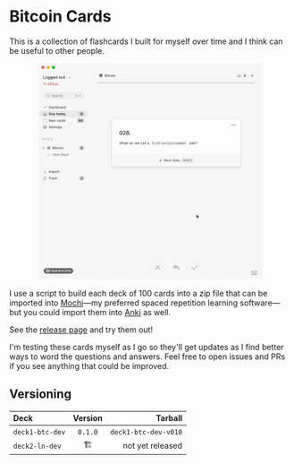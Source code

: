 # Bitcoin Cards
This is a collection of flashcards I built for myself over time and I think can be useful to other people.

<div align="center">
    <img src="./mochi.gif" width="400px">
</div>

I use a script to build each deck of 100 cards into a zip file that can be imported into [Mochi](https://mochi.cards/)—my preferred spaced repetition learning software—but you could import them into [Anki](https://apps.ankiweb.net/) as well.

See the [release page](https://github.com/thunderbiscuit/bitcoin-cards/releases) and try them out!

I'm testing these cards myself as I go so they'll get updates as I find better ways to word the questions and answers. Feel free to open issues and PRs if you see anything that could be improved.

## Versioning
| Deck | Version | Tarball |
|:-----|:---:|---:|
| `deck1-btc-dev` | `0.1.0` | `deck1-btc-dev-v010` |
| `deck2-ln-dev` | 🏗️ | not yet released |
